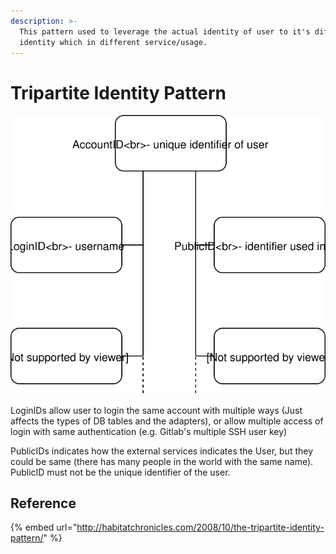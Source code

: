 ```yaml
---
description: >-
  This pattern used to leverage the actual identity of user to it's different
  identity which in different service/usage.
---
```


# Tripartite Identity Pattern

![](../../.gitbook/assets/tripartite-identity.svg)

LoginIDs allow user to login the same account with multiple ways \(Just affects the types of DB tables and the adapters\), or allow multiple access of login with same authentication \(e.g. Gitlab's multiple SSH user key\)

PublicIDs indicates how the external services indicates the User, but they could be same \(there has many people in the world with the same name\). PublicID must not be the unique identifier of the user.

## Reference

{% embed url="http://habitatchronicles.com/2008/10/the-tripartite-identity-pattern/" %}



